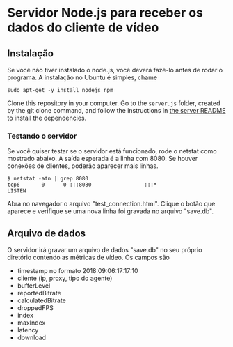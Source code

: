 # Servidor Node.js para receber os dados do cliente de vídeo

## Instalação

Se você não tiver instalado o node.js, você deverá fazê-lo antes de rodar o programa.
A instalação no Ubuntu é simples, chame

```
sudo apt-get -y install nodejs npm
```

Clone this repository in your computer. Go to the `server.js` folder, created by the git clone command, and follow the instructions in [the server README](https://github.com/h3dema/server.js/blob/master/server/README.MD) to install the dependencies.


### Testando o servidor

Se você quiser testar se o servidor está funcionado, rode o netstat como mostrado abaixo.
A saída esperada é a linha com 8080. Se houver conexões de clientes, poderão aparecer mais linhas.

```
$ netstat -atn | grep 8080
tcp6       0      0 :::8080                 :::*                    LISTEN
```

Abra no navegador o arquivo "test_connection.html". Clique o botão que aparece e verifique se uma nova linha foi gravada no arquivo "save.db".

## Arquivo de dados

O servidor irá gravar um arquivo de dados "save.db" no seu próprio diretório contendo as métricas de vídeo.
Os campos são
* timestamp no formato 2018:09:06:17:17:10
* cliente (ip, proxy, tipo do agente)
* bufferLevel
* reportedBitrate
* calculatedBitrate
* droppedFPS
* index
* maxIndex
* latency
* download


